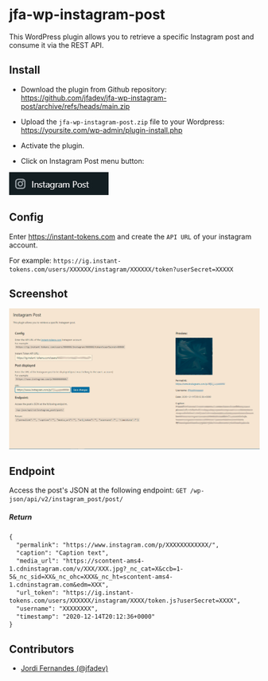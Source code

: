 # jfa-wp-instagram-post

This WordPress plugin allows you to retrieve a specific Instagram post and consume it via the REST API.

## Install

- Download the plugin from Github repository:
https://github.com/jfadev/jfa-wp-instagram-post/archive/refs/heads/main.zip

- Upload the `jfa-wp-instagram-post.zip` file to your Wordpress:
https://yoursite.com/wp-admin/plugin-install.php

- Activate the plugin.

- Click on Instagram Post menu button:

![Instagram Post](menu.jpg?raw=true "Instagram Post")

## Config

Enter https://instant-tokens.com and create the `API URL` of your instagram account.

For example:
`https://ig.instant-tokens.com/users/XXXXXX/instagram/XXXXXX/token?userSecret=XXXXX`

## Screenshot

![Instagram Post](screenshot.jpg?raw=true "Instagram Post")

## Endpoint

Access the post's JSON at the following endpoint:
`GET /wp-json/api/v2/instagram_post/post/`

##### Return
```
{
  "permalink": "https://www.instagram.com/p/XXXXXXXXXXXX/",
  "caption": "Caption text",
  "media_url": "https://scontent-ams4-1.cdninstagram.com/v/XXX/XXX.jpg?_nc_cat=X&ccb=1-5&_nc_sid=XX&_nc_ohc=XXX&_nc_ht=scontent-ams4-1.cdninstagram.com&edm=XXX",
  "url_token": "https://ig.instant-tokens.com/users/XXXXXX/instagram/XXXX/token.js?userSecret=XXXX",
  "username": "XXXXXXXX",
  "timestamp": "2020-12-14T20:12:36+0000"
}
```

## Contributors

- [Jordi Fernandes (@jfadev)](https://github.com/jfadev)